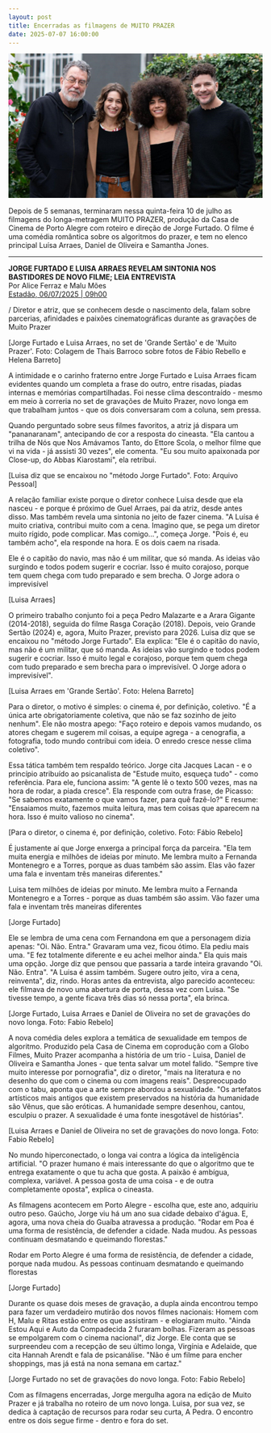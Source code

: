 ```yaml
---
layout: post
title: Encerradas as filmagens de MUITO PRAZER
date: 2025-07-07 16:00:00
---
```

![](/uploads/mpz-elenco.jpg)

Depois de 5 semanas, terminaram nessa quinta-feira 10 de julho as filmagens do longa-metragem MUITO PRAZER, produção da Casa de Cinema de Porto Alegre com roteiro e direção de Jorge Furtado. O filme é uma comédia romântica sobre os algoritmos do prazer, e tem no elenco principal Luísa Arraes, Daniel de Oliveira e Samantha Jones.

- - -

**JORGE FURTADO E LUISA ARRAES REVELAM SINTONIA NOS BASTIDORES DE NOVO FILME; LEIA ENTREVISTA**\
Por Alice Ferraz e Malu Mões\
[Estadão, 06/07/2025 | 09h00](https://www.google.com/url?rct=j&sa=t&url=https://www.estadao.com.br/cultura/alice-ferraz/jorge-furtado-e-luisa-arraes-revelam-sintonia-nos-bastidores-de-novo-filme-leia-entrevista)

[](https://www.google.com/url?rct=j&sa=t&url=https://www.estadao.com.br/cultura/alice-ferraz/jorge-furtado-e-luisa-arraes-revelam-sintonia-nos-bastidores-de-novo-filme-leia-entrevista)/ Diretor e atriz, que se conhecem desde o nascimento dela, falam sobre parcerias, afinidades e paixões cinematográficas durante as gravações de Muito Prazer

\[Jorge Furtado e Luisa Arraes, no set de 'Grande Sertão' e de 'Muito Prazer'. Foto: Colagem de Thais Barroco sobre fotos de Fábio Rebello e Helena Barreto]

A intimidade e o carinho fraterno entre Jorge Furtado e Luisa Arraes ficam evidentes quando um completa a frase do outro, entre risadas, piadas internas e memórias compartilhadas. Foi nesse clima descontraído - mesmo em meio à correria no set de gravações de Muito Prazer, novo longa em que trabalham juntos - que os dois conversaram com a coluna, sem pressa.

Quando perguntado sobre seus filmes favoritos, a atriz já dispara um "pananaranam", antecipando de cor a resposta do cineasta. "Ela cantou a trilha de Nós que Nos Amávamos Tanto, do Ettore Scola, o melhor filme que vi na vida - já assisti 30 vezes", ele comenta. "Eu sou muito apaixonada por Close-up, do Abbas Kiarostami", ela retribui.

\[Luisa diz que se encaixou no "método Jorge Furtado". Foto: Arquivo Pessoal]

A relação familiar existe porque o diretor conhece Luisa desde que ela nasceu - e porque é próximo de Guel Arraes, pai da atriz, desde antes disso. Mas também revela uma sintonia no jeito de fazer cinema. "A Luísa é muito criativa, contribui muito com a cena. Imagino que, se pega um diretor muito rígido, pode complicar. Mas comigo...", começa Jorge. "Pois é, eu também acho", ela responde na hora. E os dois caem na risada.

Ele é o capitão do navio, mas não é um militar, que só manda. As ideias vão surgindo e todos podem sugerir e cocriar. Isso é muito corajoso, porque tem quem chega com tudo preparado e sem brecha. O Jorge adora o imprevisível

\[Luisa Arraes]

O primeiro trabalho conjunto foi a peça Pedro Malazarte e a Arara Gigante (2014-2018), seguida do filme Rasga Coração (2018). Depois, veio Grande Sertão (2024) e, agora, Muito Prazer, previsto para 2026. Luisa diz que se encaixou no "método Jorge Furtado". Ela explica: "Ele é o capitão do navio, mas não é um militar, que só manda. As ideias vão surgindo e todos podem sugerir e cocriar. Isso é muito legal e corajoso, porque tem quem chega com tudo preparado e sem brecha para o imprevisível. O Jorge adora o imprevisível".

\[Luisa Arraes em 'Grande Sertão'. Foto: Helena Barreto]

Para o diretor, o motivo é simples: o cinema é, por definição, coletivo. "É a única arte obrigatoriamente coletiva, que não se faz sozinho de jeito nenhum". Ele não mostra apego: "Faço roteiro e depois vamos mudando, os atores chegam e sugerem mil coisas, a equipe agrega - a cenografia, a fotografia, todo mundo contribui com ideia. O enredo cresce nesse clima coletivo".

Essa tática também tem respaldo teórico. Jorge cita Jacques Lacan - e o princípio atribuído ao psicanalista de "Estude muito, esqueça tudo" - como referência. Para ele, funciona assim: "A gente lê o texto 500 vezes, mas na hora de rodar, a piada cresce". Ela responde com outra frase, de Picasso: "Se sabemos exatamente o que vamos fazer, para quê fazê-lo?" E resume: "Ensaiamos muito, fazemos muita leitura, mas tem coisas que aparecem na hora. Isso é muito valioso no cinema".

\[Para o diretor, o cinema é, por definição, coletivo. Foto: Fábio Rebelo]

É justamente aí que Jorge enxerga a principal força da parceira. "Ela tem muita energia e milhões de ideias por minuto. Me lembra muito a Fernanda Montenegro e a Torres, porque as duas também são assim. Elas vão fazer uma fala e inventam três maneiras diferentes."

Luisa tem milhões de ideias por minuto. Me lembra muito a Fernanda Montenegro e a Torres - porque as duas também são assim. Vão fazer uma fala e inventam três maneiras diferentes

\[Jorge Furtado]

Ele se lembra de uma cena com Fernandona em que a personagem dizia apenas: "Oi. Não. Entra." Gravaram uma vez, ficou ótimo. Ela pediu mais uma. "E fez totalmente diferente e eu achei melhor ainda." Ela quis mais uma opção. Jorge diz que pensou que passaria a tarde inteira gravando "Oi. Não. Entra". "A Luisa é assim também. Sugere outro jeito, vira a cena, reinventa", diz, rindo. Horas antes da entrevista, algo parecido aconteceu: ele filmava de novo uma abertura de porta, dessa vez com Luisa. "Se tivesse tempo, a gente ficava três dias só nessa porta", ela brinca.

\[Jorge Furtado, Luisa Arraes e Daniel de Oliveira no set de gravações do novo longa. Foto: Fabio Rebelo]

A nova comédia deles explora a temática de sexualidade em tempos de algoritmo. Produzido pela Casa de Cinema em coprodução com a Globo Filmes, Muito Prazer acompanha a história de um trio - Luisa, Daniel de Oliveira e Samantha Jones - que tenta salvar um motel falido. "Sempre tive muito interesse por pornografia", diz o diretor, "mais na literatura e no desenho do que com o cinema ou com imagens reais". Despreocupado com o tabu, aponta que a arte sempre abordou a sexualidade. "Os artefatos artísticos mais antigos que existem preservados na história da humanidade são Vênus, que são eróticas. A humanidade sempre desenhou, cantou, esculpiu o prazer. A sexualidade é uma fonte inesgotável de histórias".

\[Luisa Arraes e Daniel de Oliveira no set de gravações do novo longa. Foto: Fabio Rebelo]

No mundo hiperconectado, o longa vai contra a lógica da inteligência artificial. "O prazer humano é mais interessante do que o algoritmo que te entrega exatamente o que tu acha que gosta. A paixão é ambígua, complexa, variável. A pessoa gosta de uma coisa - e de outra completamente oposta", explica o cineasta.

As filmagens acontecem em Porto Alegre - escolha que, este ano, adquiriu outro peso. Gaúcho, Jorge viu há um ano sua cidade debaixo d'água. E, agora, uma nova cheia do Guaíba atravessa a produção. "Rodar em Poa é uma forma de resistência, de defender a cidade. Nada mudou. As pessoas continuam desmatando e queimando florestas."

Rodar em Porto Alegre é uma forma de resistência, de defender a cidade, porque nada mudou. As pessoas continuam desmatando e queimando florestas

\[Jorge Furtado]

Durante os quase dois meses de gravação, a dupla ainda encontrou tempo para fazer um verdadeiro mutirão dos novos filmes nacionais: Homem com H, Malu e Ritas estão entre os que assistiram - e elogiaram muito. "Ainda Estou Aqui e Auto da Compadecida 2 furaram bolhas. Fizeram as pessoas se empolgarem com o cinema nacional", diz Jorge. Ele conta que se surpreendeu com a recepção de seu último longa, Virgínia e Adelaide, que cita Hannah Arendt e fala de psicanálise. "Não é um filme para encher shoppings, mas já está na nona semana em cartaz."

\[Jorge Furtado no set de gravações do novo longa. Foto: Fabio Rebelo]

Com as filmagens encerradas, Jorge mergulha agora na edição de Muito Prazer e já trabalha no roteiro de um novo longa. Luisa, por sua vez, se dedica à captação de recursos para rodar seu curta, A Pedra. O encontro entre os dois segue firme - dentro e fora do set.
